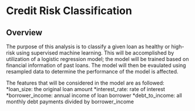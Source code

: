 # Credit Risk Classification

## Overview
The purpose of this analysis is to classify a given loan as healthy or high-risk using supervised machine learning. This will be accomplished by utilization of a logistic regression model; the model will be trained based on financial information of past loans. The model will then be evaulated using resampled data to determine the performance of the model is affected. 

The features that will be considered in the model are as followed:
*loan_size: the original loan amount
*interest_rate: rate of interest 
*borrower_income: annual income of loan borrower
*debt_to_income: all monthly debt payments divided by borrower_income
